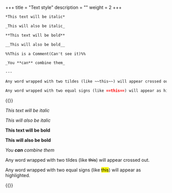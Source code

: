 +++
title = "Text style"
description = ""
weight = 2
+++

```md
*This text will be italic*

_This will also be italic_

**This text will be bold**

__This will also be bold__

%%This is a Comment(Can't see it)%%

_You **can** combine them_

---

Any word wrapped with two tildes (like ~~this~~) will appear crossed out.

Any word wrapped with two equal signs (like ==this==) will appear as highlighted.
```

{{<revealhtml theme="black" progress="true" controls="true">}}

<section><p><em>This text will be italic</em></p>
<p><em>This will also be italic</em></p>
<p><strong>This text will be bold</strong></p>
<p><strong>This will also be bold</strong></p>
<p><em>You <strong>can</strong> combine them</em></p>
</section>

<section><p>Any word wrapped with two tildes (like <del>this</del>) will appear crossed out.</p>
<p>Any word wrapped with two equal signs (like <mark>this</mark>) will appear as highlighted.</p>
</section>

{{</revealhtml>}}

